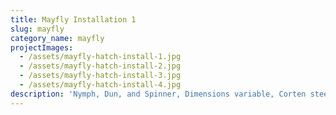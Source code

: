 ```yaml
---
title: Mayfly Installation 1
slug: mayfly
category_name: mayfly
projectImages:
  - /assets/mayfly-hatch-install-1.jpg
  - /assets/mayfly-hatch-install-2.jpg
  - /assets/mayfly-hatch-install-3.jpg
  - /assets/mayfly-hatch-install-4.jpg
description: 'Nymph, Dun, and Spinner, Dimensions variable, Corten steel and Cedar, 2018'
---
```


